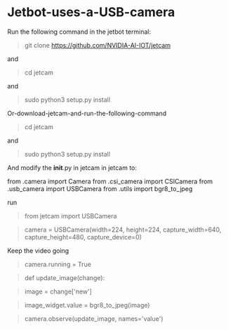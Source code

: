 # Jetbot-uses-a-USB-camera
Run the following command in the jetbot terminal:
>git clone https://github.com/NVIDIA-AI-IOT/jetcam

and
>cd jetcam

and
>sudo python3 setup.py install

Or-download-jetcam-and-run-the-following-command
>cd jetcam

and
>sudo python3 setup.py install

And modify the __init__.py in jetcam in jetcam to:

from .camera import Camera
from .csi_camera import CSICamera
from .usb_camera import USBCamera
from .utils import bgr8_to_jpeg

run
>from jetcam import USBCamera


>camera = USBCamera(width=224, height=224, capture_width=640, capture_height=480, capture_device=0)

Keep the video going
>camera.running = True


>def update_image(change):


>    image = change['new'] 


>    image_widget.value = bgr8_to_jpeg(image)

    
>camera.observe(update_image, names='value')
